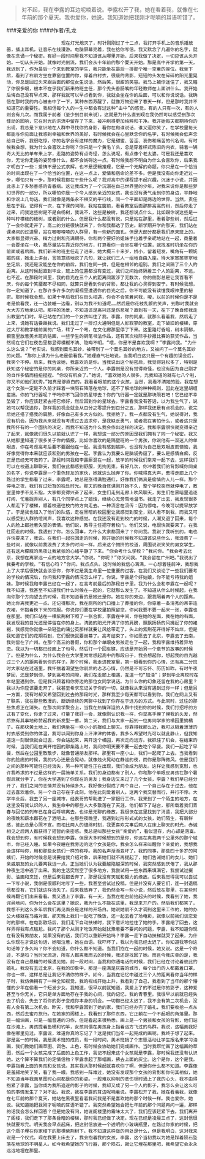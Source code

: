 > 对不起，我在李露的耳边呢喃着说。李露松开了我，她在看着我，就像在七年前的那个夏天。我也爱你，她说。我知道她把我刚才呢喃的耳语听错了。

###亲爱的你
####作者/孔龙

						现在灯光熄灭了，时针刚刚过了十二点，我打开手机上的音乐播放器，插上耳机，让音乐在线漫游。电脑屏幕亮着，我在给你写信。我又默念了几遍你的名字，就像在念诵一个秘密。有好一段时间里我不知道该从哪里开始，后来我做了决定，一切应该从头开始。一切从头开始。就像时光倒流，我们会从十年前的那个夏天开始。那是高中开学的第一天，我迟到了，作为最后一个来到教室的学生，我只能坐在最后一排那个唯一空着的座位。我坐下后，看到了右前方坐在靠窗位置的你，穿着白衬衣，很瘦的背影，短短的头发在碎碎的阳光里晃动，你总是回过头来跟后面的那位女生说话，然后笑，很甜的笑容。我马上被你迷住了，我又瞄了你很多眼，根本不在乎我们新来的班主任，那个秃头香肠嘴的年轻教师在上面讲什么。我开始后悔自己没有早点来，那样我就可以早点看到你，我就会坐在你的后面，可以和你说说话。我确信在那时我的内心被击中了一下，某种东西苏醒了，就像万物迎来了春天一样，但是那时我并不知道它的重要性。我相信每个人的一生中都会有过这种“击中”的感觉，有的人只有一次，有的人则会有几次。而我属于前者（至少到目前来说），这就是为什么直到现在我仍然可以感受到那次悸动的回响，它在时光的洪流中留存了下来，被冲刷得更加纯粹和干净。我开始每天都期待你的出现，我总是下意识地在人群中寻找你的身影，看你在和谁说话，谁又逗你笑了。在学校里每天都能与你见面让我感到幸福和世界的美好，有时候我会在心里默念你的名字，有时候我会低声念给自己听，我很吃惊，你的名字会有这样的魔力，它是甜蜜、苦涩、哀伤和痛苦的代名词。有时候我会想，我为什么会喜欢上你呢？你只是一个黄毛丫头，总是穿着样式陈旧的内衣，骑着一辆奇大无比的单车来上学，走路的姿势有点奇怪，怎么说呢，有点像个老太婆。可是我还是喜欢你，无论你走路的姿势像什么，都不会妨碍这一点。有时候我想不明白为什么会喜欢你，后来我才明白了一些：爱情不是公式求解，也不是逻辑推理，它是一个无解的命题，你只是在一个恰当的时间出现在了一个恰当的位置，在这一点上，爱情和宿命论差不多。但是我没有向你走近过一步，哪怕只有一步。那时候我都在干些什么呢？我对高中的课程提不起兴趣，沉迷于小说，并因此患上了多愁善感的青春病。这让我成为了一个沉溺在自己世界里的少年，对我来说你是那些梦幻世界的一部分，所以哪怕你是一个令人感到亲近的女孩，我也没有勇气走到你的身边，平静地和你说上几句话。我们就像是两条永不相交的平行线，同一个平面却是两边的世界。当然，责任是在于我。记得有一次，在下课的间隙，我站在窗前，看着教室后面那排高高的树，然后你走了过来，问我这些树是不是白杨树，我说不，这些是桉树，我还想说点什么，比如跟你说这些是一种叫柠檬桉的桉树，或者别的什么。但是我什么都没有说，只是站在那里，看着那些树，然后过了一会你就走开了。高二的分班很快就来了，你和我都选了历史。新学期开学的那天，我们站在课桌间的过道里，站在唧唧喳喳的人群里，有一些新的面孔，但是大部分都是我们原来班上的，大家都显得兴奋、精力过剩和充满期待。你和两个要好的姐妹手拉着手亲昵地站在一起，商量着一会要坐在一块，我尽量站在靠近你的地方，打算看你一会坐在哪个位置，就找准时机坐在你的前面或者后面。我们新来的班主任走了进来，她大概三十来岁，娇小，留着短发，嘴角有一颗妩媚的痣，她走上讲台，言简意赅地说了几句，就让我们三人一组地自由入座。待大家窸窸窣窣地坐定后，我还是没能坐在你的前后，我们在同一排，但是在相邻的组别。我们之间隔了三个人的距离。从这时候起直到毕业，班上的位置都没有变过，我们之间始终隔着三个人的距离，不远，也不近。在那段时间里，我的目光在三个人的距离间跋涉了无数次，你的侧影总是让我百看不厌，你的每个笑靥都不尽相同，就算只是看到你的背影，都让我的心灵得到安宁。有时候我想，你一定知道了，在那许多许多次的凝视里遭遇你的目光之后，你不可能没有读懂我眼神里的秘密。那时候我会想，如果十年后我们在街头相遇，你会不会笑着问我，嗳，以前的时候你是不是老是偷看我，还一边装睡一边看，别以为我不知道呢……然后是你花枝乱颤的笑声，到那时我就会大大方方地承认吧。那样的场景，不知道该是高兴还是伤悲呢？直到有一天，在下了晚自修我走出教室门口时，早已站在门口的一个女孩叫住了我。李露，你的同桌，就那么看着我，然后走了上来，说她有话要跟我说。我们走过了一排灯火通明但是人影寂寥的教室，走下破旧的楼梯，穿过大厅和教学楼前面的广场，转了一个弯，在文化廊那里停了下来。这里路灯昏暗，树木阴郁，橱窗里放着美术班的贴画，一些学生的钢笔书法作品，还有某次校际手抄报比赛的获奖作品，当然现在它们在夜色里都显得模糊不清、隐晦不明。“喂，你是不是喜欢我啊？”李露问我。“为什么这么说？”老实说，我感到莫名其妙，被带到了一个莫名其妙的地方，又被问了一个莫名其妙的问题。“那你上课为什么老是偷看我。”她理直气壮地说。当我明白这只是一个有趣的误会后，我笑个不停。后来，我告诉她，我喜欢的是你。当我说出这个秘密后，我觉得轻松多了，特别是获知这个秘密的是你的同桌，你所亲近的一个人。李露倒是没有觉得奇怪，也没有因为自己刚才的自作多情而扭扭捏捏。“你没有机会了。”她说，“喜欢她的人很多，光我知道的就有七八个啦，你又不如他们优秀。”她真是够直白的。我看着眼前的这个女孩，当然，我看不清她的脸。我在想这个女孩一定是不久前才踩着一块陨石降落在地球，还不了解地球的种种规则，因此在这里胡缠蛮搞。你的飞行器呢？干吗你不飞回你的星球去？你的飞行器一定就是那块陨石吧！它已经不幸坠毁了，你应该赶紧去把它修好，然后回到你的星球去。李露看我没有答话，以为我生气了，说她可以帮我追你，那样我的机会就会从百分之零提升到百分之五，那样我还是有点机会的，说完后她还搭了搭我的肩膀，好像自己有多大方似的。我拒绝了。我一点都没有生气，她说得对，我没有机会。因为我从来就没有考虑过去追求你，是我缺乏勇气，或者我在害怕什么，或者这只是我所怀有的一个固执的决定，而我不知道为什么我会作出这样的决定。我和李露很快就变得亲近了起来，就像我们很久以前就认识了一样，我想这一部分的原因是我们拥有了同一个秘密。我又从她那里知道了很多关于你的情报，比如你喜欢的是隔壁班的一个男孩，你说他有一双迷人的单眼皮，你在考虑高考后要不要跟他在一起。我没有感到嫉妒，也没有为自己是双眼皮而懊恼，我好像觉得你本来就应该和别的男孩在一起。李露认为我要么是脑袋秀逗了，要么是感情白痴，反正是已经无可救药了。那段时间我和李露厮混在一起，放学的时候我们常常一起下去，这样我们可以在校道上聊聊天，我们彼此都感到舒服，无拘无束。有好几次，你冲着我们的背影喊你同桌的名字，你说李露是一个重色轻友的家伙，她就这么抛弃了你。你喊得真大声，惹得走廊上几个路过的学生都看了过来，李露呢，她总是涨得满脸通红，好像我们俩真是偷情的人儿一样。那个停电之夜，我们有过短暂的独处时光。那天的晚自修课刚开始不久，整个学校突然就停电了，教室里伸手不见五指。大家都变得兴奋了起来，女生们走到走廊上吹风聊天，男生们在黑暗里追逐打闹，忙着捉弄别人，有几个同学点上了蜡烛，继续心无旁骛地温书。我走了出去，我发现很多人都走下了楼梯，顺着校道往校门的方向走去。一种流言在流传：因为停电，今晚可以提早放学了。于是我也加入了他们的队伍，走在黑暗的校园里让我感觉到安全，别人看不到我，而我又可以感受到人群的喧闹声，我喜欢这种感觉。在我还没有走到校门的时候，人潮又退了回来，每个人的脸上都挂着失望的表情。他们说，教导主任把守着校门。他们又说，电很快就要来了。在我往回走的时候，我遇到了你。怎么回事，为什么大家都回来了？你问我。我说了我听到的。电也许快要来了，我说。在我们一起往回走的时候，刚开始的时候我不知道该说些什么，我浪费了一些时间，就像以前我浪费了太多的时间一样。后来这个拥挤的校道，周围说说笑笑的男女学生，还有这片朦胧的黑夜让我紧张的心绪平静了下来。“你会考什么学校？”我问你。“我会考去北京，我想在离家远一点的地方念大学。”你说。“你呢？”你又问我。“我会留在广州吧。”我说出了我要考的学校。“有信心吗？”你问。我点点头。这时候的我信心满满，一心想着往前冲，我想我上了大学后很快就会淡忘你，你不过是我生命里一位重要的过客。在我们又谈论了一些我们要考的学校的情况后，你问我和李露的情况怎么样了。你说，李露是个好姑娘，你不能亏待我的姐妹。那时候我和李露已经在一起了，在高考前最后的那段日子里。我为什么会和李露在一起呢？我不知道，我甚至不知道我们什么时候在一起的，它就那么发生了。不知道从什么时候起，在我向你那个方向望去的时候，我不知道看的是她还是你。她在你的旁边，跟我隔着两个人的距离，她比你离我更近一点。还记得那次，我在厕所的门口撞上了莽撞的你，你穿着一条清秀的吊带连衣裙，怀抱着换下来的校服。你说你们要在学校里拍照留念，你问我要不要一起来一张，李露也在那里。我们仨站在一棵紫荆树下照了一张合影，李露在中间，你在她的左面，我在她的右面，我发现我的目光还是停留在你的身上。清脆的阳光开满了你的肩膀，飘飘扬扬的风拂起了你的裙裾，我感觉你就像一朵轻盈的蒲公英那样就要让风给带走了。头上的紫荆花开得好不灿烂，但是我知道它们的花期将到，它们很快就要谢幕了。高考结束了。你如愿去了北京，李露去了云南，我则留在了广州。在那个高三的暑假，你和那个单眼皮男孩走在了一起，我和李露维持着异地恋。我以为一切都已经画上了句号，然后打一个回车键，应该是开始另一个章节的故事的时候了。但是为什么，为什么我会在大学里常常想起高中的那段日子，我会想起你，想起我的目光越过三个人的距离看到你的样子。那个时候，我走进教室里，第一眼看到你的心情，还有高二分班时大家站在过道里，我怀揣着渴望坐你前后的忐忑心情，仍然是不可忘怀、历历如昨。有时午夜梦回，还是梦到你，梦到高考的间隙，我们在走廊上相遇，互道一句“加油”；梦到毕业离校时在车站里遇到你，但是我只顾着和你旁边的那位女同学说话。为什么你的幻象还留在我的心房里？我以为你应该要走开了，我甚至希求忘记关于你的一切，就像我从来没有遇到过你一样；但是另一方面，我有时却又希望回到过去的那段时光，那样我至少每天都可以看到你。我们在网上又有了联系，我在那些散漫的、断断续续的网聊中找到了你存在于远方的方式。与此同时，过往的那些焦虑正在消失。在那次同学聚会上，当我在热情洋溢的人群中找到你的时候，我们打招呼的方式有了变化，你走了过来，打量了我好一会，就像刚认识我一样，你举高手摸了摸我的头发，然后煞有其事地称赞起我的新发型一番。第二天，我们与大家一起到一位男同学家的橘园里摘橘子。在那块黄土地上，我们俩坐在一块小小的报纸上聊天。你靠得我那么近，我可以隔着薄薄的衬衣感受到你的体温，我可以闻到你身上汗津津的体香。我多么希望时光可以就此静止，但我知道这一刻很快就会过去，你会站起来，离开这个橘园，再次走向远方。我抓住了机会，在结束的时候，当我们走在离开桔园的那条路上时，我问你明天要不要一起去吃个早餐。我们一起吃了早餐，然后在公园里散散步，就像普通朋友那样。那里有一座小山，我们一起爬了上去。当我看到你的脸庞的时候，我的内心还是会晃动，就像烛火晃动在静谧的夜，而你是那阵微风。但是我们之间的那种可能性已经消失，另一种可能性正在出现，我们会成为朋友。这样让我感到宽慰，也许我希求的不过是这样的一层简单关系。我们的身边都有了别人。你和那个单眼皮男孩在那个暑假后就分手了，你在大学遇到了你现在的男友；我身边又来过了几个女孩，李露？我们早已经分开了，我们之间的恋情并没有持续多久。我好像分裂成了两个自己，一个自己存在于过去，他在过去喜欢着你，另一个自己存在于此刻，他在此刻爱着别人。这两个我交替而行，并行不悖。大学毕业后，我去了另一座城市，经表哥的帮助进了一家银行工作。我来到了一个陌生的地方，在这里没有我认识的人，我生命中的那些人大多散落在了天涯，他们都下了站台，那所载着我们青春与回忆的列车已在身后呼啸离去。也许是无聊的缘故，我很快在这里找到了消遣，我把大部分的夜晚和薪水都花在了酒吧上。在那些夜晚里，我遇到过形形式式的女孩，她们陌生，有新鲜感，彼此总是心照不宣。而相比两人的缠绵时刻，我更喜欢完事后两人在床上聊天的时光，赤诚相见之后两人都获得了短暂的亲密感。我总是叫那些女孩“亲爱的”，看似温存，内心却是落寞。我会想到你，有时候我会想到李露，但是大多时候想到的是你，你远在离我两千公里外的那个城市，你已经入睡。如果今夜睡在我旁边的这个女孩是你，我会怎么样来叫醒你？亲爱的，我想我会这样叫你，用和那些女孩们一样的称呼。我的名声渐渐变坏了。我的同事，那些四十多岁的阿姨们，开始的时候总是说要给我介绍对象，后来她们就不再提起了，她们告诫她们的女儿、她们亲戚朋友的女儿要离我远一点。正当她们认为我要越陷越深的时候，我突然感到厌倦了，我从那种夜生活中逃了出来。我的生活突然空了很多地方，我尝试用一些东西来填满它，我尝试过摄影、油画和烹饪，但是后来我都丢弃了，那是我没有天赋和毅力的缘故。后来我觉得我可以尝试一下写小说，我倒是很顺利地写了一些，我甚至尝试过投稿，但是并没有人要它们，连一封退稿信都没有，它们就这样消失了。后来我放弃了，我仍然会写一些小说，然后放在那里，在某些时候再翻它们出来看看。我又遇上了李露。有一天，当我在柜台前抬起头的时候，我看到了她，我诧异地问，你为什么会在这里？她说，我为什么不能在这里，我是来开户的。然后我们都笑了，我想不到这么多年后我们再见面会是这样的开场白。她说她前不久才调到这里来工作的，她的办公大楼就在马路对面。那天晚上我们一起吃了晚饭，还一起去看了场电影，就像以前我们谈恋爱时的那样。在电影散场后，我们走下自动扶梯时，我下意识地拉住了她的手。李露缩了回去，这样弄得我有点尴尬。我问了那个从刚才吃饭开始就犹豫着要不要问的问题，李露，我不知道你现在有没有男朋友，如果没有的话，我们可以重新开始吗？李露一走下自动扶梯就哭了起来，为什么你现在才说这句话，她啜泣着，她在自语。我吓坏了，我以为我已经太迟了。你知道我等你这句话等了多久吗？你不会知道，你什么都不知道。当我们抱在一起的时候，她又说。这是一个奇迹，不是吗？当时光流逝，所有人都离我而去的时候，我还是找回了她。而且令我庆幸的是，我没有在自己最糟的时候遇见她。前一段时间，当我和你通电话的时候，我们已经在讨论着彼此的婚礼。我没有去过北京，在我的印象中，那是一座满是灰霾的城市，每个出门的人都戴着口罩，你也一样，这样总是让我记不清你的样子。如今，当我在记忆中越过三个人的距离看你当年的样子时，我仿佛拥有了一种全知视觉，我的视线开始上升，我看到了自己，我看到了当年的那个懵懂的少年在偷看一个短发少女。我知道，很早以前就知道，我爱上了的不过是你的影子，这种爱甚至与你无关，它只是单方面地存在于我的心间，我的记忆，我的青春里。我很早以前就已经失去了机会，失去了将你的影子变成你本身的机会。一切都已经太迟了，我不会有第二次机会，没有人会有第二次机会。昨天，我和李露回到了她的家，我们已经办完了婚礼，我们要收拾一点东西，然后去蜜月旅行。在她家的阁楼上，我看到了那件东西，它正躺在一个不起眼的角落里。那是一幅油画，只是一幅普通的习作，但是看起来很熟悉。画上是一个男孩和女孩的背影，他们站在沙滩上，男孩提着鱼桶和钓竿，女孩则偎在男孩身上指着远方飞过的鸟群。我说，这幅画我好像在哪里见过。李露说，难道你真的忘记了？这是我们当年一起完成的画呢。我终于想了起来。那是高一的时候，我是美术班的成员，有一段时间，美术班搞了个志愿活动让学生报名来学习油画，我们教她们画草图、调色、上色，有时候会协助她们完成画作。当时我帮忙画了这幅画的草图，然后一个女孩完成了后面的上色工作，我记不起来这个女孩就是李露，那时候我还没有认识她。这个算不算我们的定情信物？李露拿起了那幅画，拂去上面的灰尘。这个是你，这个是我。李露指着上面的男孩和女孩说。其实我从那时候起就喜欢你了啊，但是你什么都不知道。李露像是羞赧地笑了笑，看了我一眼。我感到一阵难过，她没有发现那个女孩的背影和你何其相似，她不知道当年我画草图时心间都是你的影姿。一股难以抑制的悲伤顿时涌上了我的心头，我不由得抱紧了李露，当你成为我所追逐的影子的时候，我却又成了另一个人的影子，我怎么会让这么可怕的事情发生了？对不起。我说，我在李露的耳边呢喃着说。李露松开了我，她在看着我，就像在七年前的那个夏天，她站在黑夜里看着我问我是不是喜欢她的那个时候一样。我也爱你，她说。我知道她把我刚才呢喃的耳语听错了。我突然希望她会把七年前的那个问题再问一遍，那样的话我会怎么样回答？但是她没有问，她说阁楼里的霉味太大了，我们应该赶紧下去。我们离开了阁楼，我们走下了那条昏暗的楼梯，那时我已经做了决定。现在已经是凌晨三点了，这封信很快就要写完。明天我会早点起床，把这封信放进一个透明的小玻璃瓶里，在路过你家的时候，把这个瓶子埋在你家楼下的那棵紫荆树下。我不知道这样做的用处是什么，但是我明白，这对我来说是一个仪式。现在我要上床去了，我会抱着我的女孩，李露，这个当初我以为她是踩着陨石坠落在地球的不明星人。如今我希望她的飞行器，那个陨石，就让它埋在那里吧，我希望它会永永远远地埋在那里。			  		